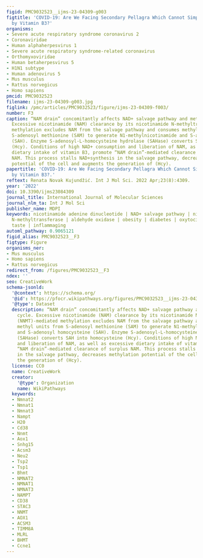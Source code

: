 ```yaml
---
figid: PMC9032523__ijms-23-04309-g003
figtitle: 'COVID-19: Are We Facing Secondary Pellagra Which Cannot Simply Be Cured
  by Vitamin B3?'
organisms:
- Severe acute respiratory syndrome coronavirus 2
- Coronaviridae
- Human alphaherpesvirus 1
- Severe acute respiratory syndrome-related coronavirus
- Orthomyxoviridae
- Human betaherpesvirus 5
- H1N1 subtype
- Human adenovirus 5
- Mus musculus
- Rattus norvegicus
- Homo sapiens
pmcid: PMC9032523
filename: ijms-23-04309-g003.jpg
figlink: /pmc/articles/PMC9032523/figure/ijms-23-04309-f003/
number: F3
caption: “NAM drain” concomitantly affects NAD+ salvage pathway and methionine cycle.
  Excessive nicotinamide (NAM) clearance by its nicotinamide N-methyltransferase (NNMT)-mediated
  methylation excludes NAM from the salvage pathway and consumes methyl units from
  S-adenosyl methionine (SAM) to generate N1-methylnicotinamide and S-adenosyl homocysteine
  (SAH). Enzyme S-adenosyl-L-homocysteine hydrolase (SAHase) converts SAH into homocysteine
  (Hcy). Conditions of high NAD+ consumption and liberation of NAM, as well as excessive
  dietary intake of vitamin B3, promote “NAM drain”-mediated clearance of surplus
  NAM. This process stalls NAD+synthesis in the salvage pathway, decreases methylation
  potential of the cell and augments the generation of (Hcy).
papertitle: 'COVID-19: Are We Facing Secondary Pellagra Which Cannot Simply Be Cured
  by Vitamin B3?.'
reftext: Renata Novak Kujundžić. Int J Mol Sci. 2022 Apr;23(8):4309.
year: '2022'
doi: 10.3390/ijms23084309
journal_title: International Journal of Molecular Sciences
journal_nlm_ta: Int J Mol Sci
publisher_name: MDPI
keywords: nicotinamide adenine dinucleotide | NAD+ salvage pathway | nicotinamide
  N-methyltransferase | aldehyde oxidase | obesity | diabetes | oxytocin | smell |
  taste | inflammaging
automl_pathway: 0.9065121
figid_alias: PMC9032523__F3
figtype: Figure
organisms_ner:
- Mus musculus
- Homo sapiens
- Rattus norvegicus
redirect_from: /figures/PMC9032523__F3
ndex: ''
seo: CreativeWork
schema-jsonld:
  '@context': https://schema.org/
  '@id': https://pfocr.wikipathways.org/figures/PMC9032523__ijms-23-04309-g003.html
  '@type': Dataset
  description: “NAM drain” concomitantly affects NAD+ salvage pathway and methionine
    cycle. Excessive nicotinamide (NAM) clearance by its nicotinamide N-methyltransferase
    (NNMT)-mediated methylation excludes NAM from the salvage pathway and consumes
    methyl units from S-adenosyl methionine (SAM) to generate N1-methylnicotinamide
    and S-adenosyl homocysteine (SAH). Enzyme S-adenosyl-L-homocysteine hydrolase
    (SAHase) converts SAH into homocysteine (Hcy). Conditions of high NAD+ consumption
    and liberation of NAM, as well as excessive dietary intake of vitamin B3, promote
    “NAM drain”-mediated clearance of surplus NAM. This process stalls NAD+synthesis
    in the salvage pathway, decreases methylation potential of the cell and augments
    the generation of (Hcy).
  license: CC0
  name: CreativeWork
  creator:
    '@type': Organization
    name: WikiPathways
  keywords:
  - Nmnat2
  - Nmnat1
  - Nmnat3
  - Nampt
  - H20
  - Cd38
  - Nnmt
  - Aox1
  - Snhg15
  - Acsm3
  - Neu2
  - Tsp2
  - Tsp1
  - Bhmt
  - NMNAT2
  - NMNAT1
  - NMNAT3
  - NAMPT
  - CD38
  - STAC3
  - NNMT
  - AOX1
  - ACSM3
  - TIMM8A
  - MLRL
  - BHMT
  - Ccne1
---
```

